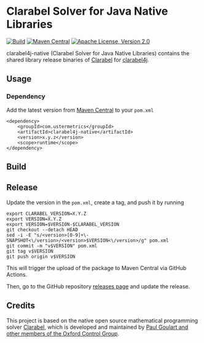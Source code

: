 # Clarabel Solver for Java Native Libraries

[![Build](https://github.com/atraplet/clarabel4j-native/actions/workflows/build.yml/badge.svg)](https://github.com/atraplet/clarabel4j-native/actions/workflows/build.yml)
[![Maven Central](https://img.shields.io/maven-central/v/com.ustermetrics/clarabel4j-native)](https://central.sonatype.com/artifact/com.ustermetrics/clarabel4j-native)
[![Apache License, Version 2.0](https://img.shields.io/badge/License-Apache_2.0-blue.svg)](https://github.com/atraplet/clarabel4j-native/blob/master/LICENSE)

clarabel4j-native (Clarabel Solver for Java Native Libraries) contains the shared library release binaries
of [Clarabel](https://clarabel.org) for [clarabel4j](https://github.com/atraplet/clarabel4j).

## Usage

### Dependency

Add the latest version from [Maven Central](https://central.sonatype.com/artifact/com.ustermetrics/clarabel4j-native) to
your `pom.xml`

```
<dependency>
    <groupId>com.ustermetrics</groupId>
    <artifactId>clarabel4j-native</artifactId>
    <version>x.y.z</version>
    <scope>runtime</scope>
</dependency>
```

## Build

## Release

Update the version in the `pom.xml`, create a tag, and push it by running

```
export CLARABEL_VERSION=X.Y.Z
export VERSION=X.Y.Z
export VERSION=$VERSION-$CLARABEL_VERSION
git checkout --detach HEAD
sed -i -E "s/<version>[0-9]+\-SNAPSHOT<\/version>/<version>$VERSION<\/version>/g" pom.xml
git commit -m "v$VERSION" pom.xml
git tag v$VERSION
git push origin v$VERSION
```

This will trigger the upload of the package to Maven Central via GitHub Actions.

Then, go to the GitHub repository [releases page](https://github.com/atraplet/clarabel4j-native/releases) and update the
release.

## Credits

This project is based on the native open source mathematical programming
solver [Clarabel](https://clarabel.org), which is developed and maintained
by [Paul Goulart and other members of the Oxford Control Group](http://www.eng.ox.ac.uk/control).
